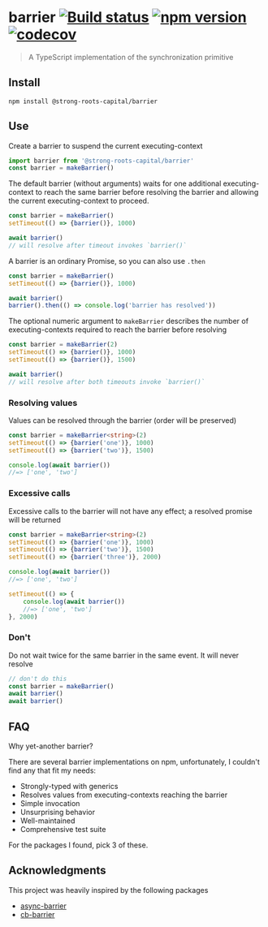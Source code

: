 # barrier [![Build status](https://travis-ci.org/strong-roots-capital/barrier.svg?branch=master)](https://travis-ci.org/strong-roots-capital/barrier) [![npm version](https://img.shields.io/npm/v/@strong-roots-capital/barrier.svg)](https://npmjs.org/package/@strong-roots-capital/barrier) [![codecov](https://codecov.io/gh/strong-roots-capital/barrier/branch/master/graph/badge.svg)](https://codecov.io/gh/strong-roots-capital/barrier)

> A TypeScript implementation of the synchronization primitive

## Install

``` shell
npm install @strong-roots-capital/barrier
```

## Use

Create a barrier to suspend the current executing-context

``` typescript
import barrier from '@strong-roots-capital/barrier'
const barrier = makeBarrier()
```

The default barrier (without arguments) waits for one additional
executing-context to reach the same barrier before resolving the
barrier and allowing the current executing-context to proceed.

``` typescript
const barrier = makeBarrier()
setTimeout(() => {barrier()}, 1000)

await barrier()
// will resolve after timeout invokes `barrier()`
```

A barrier is an ordinary Promise, so you can also use `.then`

``` typescript
const barrier = makeBarrier()
setTimeout(() => {barrier()}, 1000)

await barrier()
barrier().then(() => console.log('barrier has resolved'))
```

The optional numeric argument to `makeBarrier` describes the number of
executing-contexts required to reach the barrier before resolving

``` typescript
const barrier = makeBarrier(2)
setTimeout(() => {barrier()}, 1000)
setTimeout(() => {barrier()}, 1500)

await barrier()
// will resolve after both timeouts invoke `barrier()`
```

### Resolving values

Values can be resolved through the barrier (order will be preserved)

``` typescript
const barrier = makeBarrier<string>(2)
setTimeout(() => {barrier('one')}, 1000)
setTimeout(() => {barrier('two')}, 1500)

console.log(await barrier())
//=> ['one', 'two']
```

### Excessive calls

Excessive calls to the barrier will not have any effect; a resolved
promise will be returned

``` typescript
const barrier = makeBarrier<string>(2)
setTimeout(() => {barrier('one')}, 1000)
setTimeout(() => {barrier('two')}, 1500)
setTimeout(() => {barrier('three')}, 2000)

console.log(await barrier())
//=> ['one', 'two']

setTimeout(() => {
    console.log(await barrier())
    //=> ['one', 'two']
}, 2000)
```

### Don't

Do not wait twice for the same barrier in the same event. It will
never resolve

``` typescript
// don't do this
const barrier = makeBarrier()
await barrier()
await barrier()
```


## FAQ

Why yet-another barrier?

There are several barrier implementations on npm, unfortunately, I
couldn't find any that fit my needs:

- Strongly-typed with generics
- Resolves values from executing-contexts reaching the barrier
- Simple invocation
- Unsurprising behavior
- Well-maintained
- Comprehensive test suite

For the packages I found, pick 3 of these.

## Acknowledgments

This project was heavily inspired by the following packages

- [async-barrier](https://github.com/drpicox/async-barrier)
- [cb-barrier](https://github.com/geek/cb-barrier)
